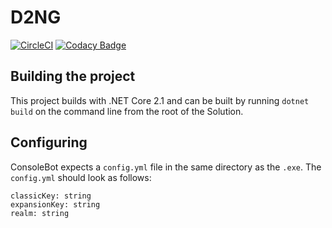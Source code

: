 # D2NG
[![CircleCI](https://circleci.com/gh/dkuwahara/D2NG.svg?style=svg&circle-token=911eb9e33fedad65ef3943148fca9b29309cf67f)](https://circleci.com/gh/dkuwahara/D2NG)
[![Codacy Badge](https://api.codacy.com/project/badge/Grade/0b90f6cdc4b0445296de25748e066738)](https://www.codacy.com?utm_source=github.com&amp;utm_medium=referral&amp;utm_content=dkuwahara/D2NG&amp;utm_campaign=Badge_Grade)

## Building the project
This project builds with .NET Core 2.1 and can be built by running `dotnet build` on the command line from the root of the Solution.

## Configuring
ConsoleBot expects a `config.yml` file in the same directory as the `.exe`. The `config.yml` should look as follows:
```
classicKey: string
expansionKey: string
realm: string
```
